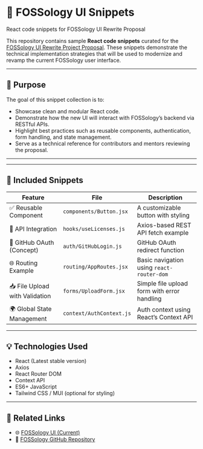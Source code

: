 # 🚀 FOSSology UI Snippets
React code snippets for FOSSology UI Rewrite Proposal


This repository contains sample **React code snippets** curated for the [FOSSology UI Rewrite Project Proposal](https://fossology.github.io/FOSSologyUI/). These snippets demonstrate the technical implementation strategies that will be used to modernize and revamp the current FOSSology user interface.

---

## 📌 Purpose

The goal of this snippet collection is to:
- Showcase clean and modular React code.
- Demonstrate how the new UI will interact with FOSSology’s backend via RESTful APIs.
- Highlight best practices such as reusable components, authentication, form handling, and state management.
- Serve as a technical reference for contributors and mentors reviewing the proposal.

---


---

## 🔧 Included Snippets

| Feature                         | File                             | Description |
|---------------------------------|----------------------------------|-------------|
| ✅ Reusable Component           | `components/Button.jsx`          | A customizable button with styling |
| 📡 API Integration              | `hooks/useLicenses.js`           | Axios-based REST API fetch example |
| 🔐 GitHub OAuth (Concept)       | `auth/GitHubLogin.js`            | GitHub OAuth redirect function |
| 🌐 Routing Example              | `routing/AppRoutes.jsx`          | Basic navigation using `react-router-dom` |
| 📥 File Upload with Validation  | `forms/UploadForm.jsx`           | Simple file upload form with error handling |
| 🌍 Global State Management      | `context/AuthContext.js`         | Auth context using React’s Context API |

---

## 💡 Technologies Used

- React (Latest stable version)
- Axios
- React Router DOM
- Context API
- ES6+ JavaScript
- Tailwind CSS / MUI (optional for styling)

---

## 🔗 Related Links

- 🌐 [FOSSology UI (Current)](https://fossology.github.io/FOSSologyUI/)
- 🤝 [FOSSology GitHub Repository](https://github.com/fossology)




